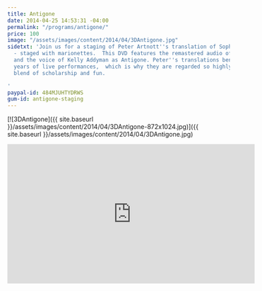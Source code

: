 ```yaml
---
title: Antigone
date: 2014-04-25 14:53:31 -04:00
permalink: "/programs/antigone/"
price: 100
image: "/assets/images/content/2014/04/3DAntigone.jpg"
sidetxt: 'Join us for a staging of Peter Artnott''s translation of Sophocles'' Antigone
  - staged with marionettes.  This DVD features the remastered audio of Peter Arnott
  and the voice of Kelly Addyman as Antigone. Peter''s translations benefited from
  years of live performances,  which is why they are regarded so highly as the perfect
  blend of scholarship and fun.

'
paypal-id: 484MJUHTYDRWS
gum-id: antigone-staging
---
```


[![3DAntigone]({{ site.baseurl }}/assets/images/content/2014/04/3DAntigone-872x1024.jpg)]({{ site.baseurl }}/assets/images/content/2014/04/3DAntigone.jpg)

<p><iframe width="560" height="315" src="https://www.youtube.com/embed/PIjsdS49agI?rel=0&amp;modestbranding=1&amp;autohide=1" class="yt" frameborder="0" allowfullscreen></iframe></p>

